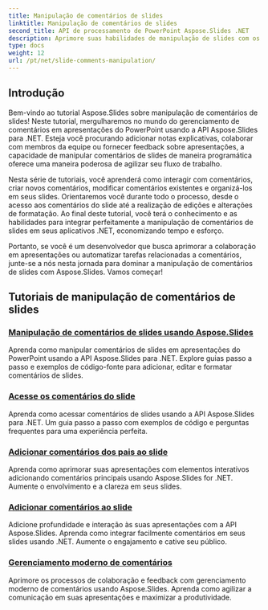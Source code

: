 ```yaml
---
title: Manipulação de comentários de slides
linktitle: Manipulação de comentários de slides
second_title: API de processamento de PowerPoint Aspose.Slides .NET
description: Aprimore suas habilidades de manipulação de slides com os tutoriais Aspose.Slides sobre manipulação de comentários de slides. Aprenda a adicionar, editar e gerenciar comentários de forma programática em apresentações do PowerPoint usando .NET.
type: docs
weight: 12
url: /pt/net/slide-comments-manipulation/
---
```


## Introdução

Bem-vindo ao tutorial Aspose.Slides sobre manipulação de comentários de slides! Neste tutorial, mergulharemos no mundo do gerenciamento de comentários em apresentações do PowerPoint usando a API Aspose.Slides para .NET. Esteja você procurando adicionar notas explicativas, colaborar com membros da equipe ou fornecer feedback sobre apresentações, a capacidade de manipular comentários de slides de maneira programática oferece uma maneira poderosa de agilizar seu fluxo de trabalho.

Nesta série de tutoriais, você aprenderá como interagir com comentários, criar novos comentários, modificar comentários existentes e organizá-los em seus slides. Orientaremos você durante todo o processo, desde o acesso aos comentários do slide até a realização de edições e alterações de formatação. Ao final deste tutorial, você terá o conhecimento e as habilidades para integrar perfeitamente a manipulação de comentários de slides em seus aplicativos .NET, economizando tempo e esforço.

Portanto, se você é um desenvolvedor que busca aprimorar a colaboração em apresentações ou automatizar tarefas relacionadas a comentários, junte-se a nós nesta jornada para dominar a manipulação de comentários de slides com Aspose.Slides. Vamos começar!

## Tutoriais de manipulação de comentários de slides
### [Manipulação de comentários de slides usando Aspose.Slides](./slide-comments-manipulation/)
Aprenda como manipular comentários de slides em apresentações do PowerPoint usando a API Aspose.Slides para .NET. Explore guias passo a passo e exemplos de código-fonte para adicionar, editar e formatar comentários de slides. 
### [Acesse os comentários do slide](./access-slide-comments/)
Aprenda como acessar comentários de slides usando a API Aspose.Slides para .NET. Um guia passo a passo com exemplos de código e perguntas frequentes para uma experiência perfeita.
### [Adicionar comentários dos pais ao slide](./add-parent-comments/)
Aprenda como aprimorar suas apresentações com elementos interativos adicionando comentários principais usando Aspose.Slides for .NET. Aumente o envolvimento e a clareza em seus slides.
### [Adicionar comentários ao slide](./add-slide-comments/)
Adicione profundidade e interação às suas apresentações com a API Aspose.Slides. Aprenda como integrar facilmente comentários em seus slides usando .NET. Aumente o engajamento e cative seu público.
### [Gerenciamento moderno de comentários](./modern-comments/)
Aprimore os processos de colaboração e feedback com gerenciamento moderno de comentários usando Aspose.Slides. Aprenda como agilizar a comunicação em suas apresentações e maximizar a produtividade.